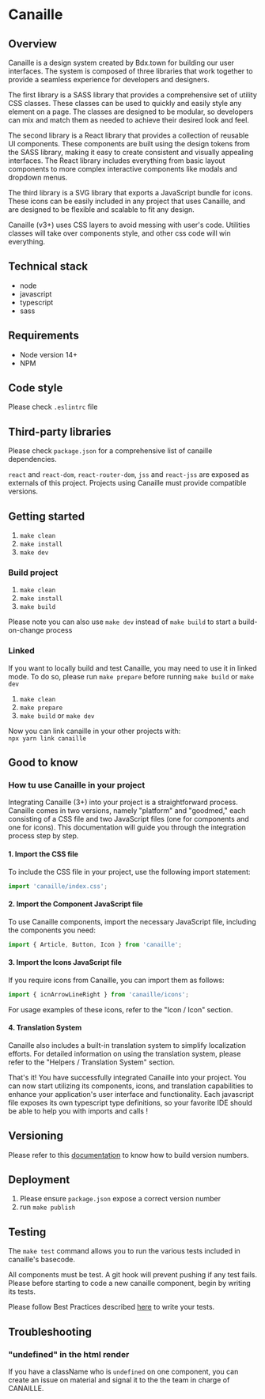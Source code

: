 # Canaille

## Overview

Canaille is a design system created by Bdx.town for building our user interfaces. The system is composed of three libraries that work together to provide a seamless experience for developers and designers.

The first library is a SASS library that provides a comprehensive set of utility CSS classes. These classes can be used to quickly and easily style any element on a page. The classes are designed to be modular, so developers can mix and match them as needed to achieve their desired look and feel.

The second library is a React library that provides a collection of reusable UI components. These components are built using the design tokens from the SASS library, making it easy to create consistent and visually appealing interfaces. The React library includes everything from basic layout components to more complex interactive components like modals and dropdown menus.

The third library is a SVG library that exports a JavaScript bundle for icons. These icons can be easily included in any project that uses Canaille, and are designed to be flexible and scalable to fit any design.

Canaille (v3+) uses CSS layers to avoid messing with user's code. Utilities classes will take over components style, and other css code will win everything.


## Technical stack

- node
- javascript
- typescript
- sass

## Requirements

- Node version 14+
- NPM

## Code style

Please check `.eslintrc` file

## Third-party libraries

Please check `package.json` for a comprehensive list of canaille dependencies.

`react` and `react-dom`, `react-router-dom`, `jss` and `react-jss` are exposed as externals of this project. Projects using Canaille must provide compatible versions.

## Getting started

1. `make clean`
2. `make install`
3. `make dev`

### Build project

1. `make clean`
2. `make install`
3. `make build`

Please note you can also use `make dev` instead of `make build` to start a build-on-change process

### Linked

If you want to locally build and test Canaille, you may need to use it in linked mode.
To do so, please run `make prepare` before running `make build` or `make dev`

1. `make clean`
2. `make prepare`
3. `make build` or `make dev`

Now you can link canaille in your other projects with:  
`npx yarn link canaille`

## Good to know

### How tu use Canaille in your project

Integrating Canaille (3+) into your project is a straightforward process. Canaille comes in two versions, namely "platform" and "goodmed," each consisting of a CSS file and two JavaScript files (one for components and one for icons). This documentation will guide you through the integration process step by step.

#### 1. Import the CSS file

To include the CSS file in your project, use the following import statement:

```javascript
import 'canaille/index.css';
```

#### 2. Import the Component JavaScript file

To use Canaille components, import the necessary JavaScript file, including the components you need:

```javascript
import { Article, Button, Icon } from 'canaille';
```

#### 3. Import the Icons JavaScript file

If you require icons from Canaille, you can import them as follows:

```javascript
import { icnArrowLineRight } from 'canaille/icons';
```

For usage examples of these icons, refer to the "Icon / Icon" section.

#### 4. Translation System

Canaille also includes a built-in translation system to simplify localization efforts. For detailed information on using the translation system, please refer to the "Helpers / Translation System" section.

That's it! You have successfully integrated Canaille into your project. You can now start utilizing its components, icons, and translation capabilities to enhance your application's user interface and functionality.
Each javascript file exposes its own typescript type definitions, so your favorite IDE should be able to help you with imports and calls !

## Versioning

Please refer to this [documentation](https://www.notion.so/D-ploiements-MET-MEP-e92419eb987845a299f6b91d0f61d9ff#e54f3dc8e9874819b4d378f8fcc1e079) to know how to build version numbers.

## Deployment

1. Please ensure `package.json` expose a correct version number
2. run `make publish`

## Testing

The `make test` command allows you to run the various tests included in canaille's basecode.

All components must be test. A git hook will prevent pushing if any test fails. Please before starting to code a new canaille component, begin by writing its tests.

Please follow Best Practices described [here](https://blog.sapegin.me/all/react-testing-1-best-practices/) to write your tests.

## Troubleshooting

### "undefined" in the html render

If you have a className who is `undefined` on one component, you can create an issue on material and signal it to the the team in charge of CANAILLE.